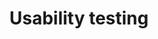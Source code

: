 ---
layout: card
title: Usability testing
category: Validate
what: Observation of people attempting to use a product.
why: To learn a given design&rsquo;s challenges, opportunities, and successes.
timeRequired: 30 minutes to 1 hour per person
how:
  <ol>
    <li><a href="/prototyping">Create a prototype</a> that sufficiently conveys the team&rsquo;s hypothesis based on research. In the absence of a prototype, consider testing a <a href="/comparative-analysis">competitor&rsquo;s product</a>.</li>
    <li>
      Stage a scenario in which someone who would actually use your product tries to employ the prototype for their own ends. Record their attempt. Optionally&#58;
      <ul>
        <li>Ask users to think out loud as they try.</li>
        <li><a href="/incentives">Compensate the participant</a> for their time.</li>    
      </ul>
    </li>
    <li>Avoid asking participants to perform tasks far outside their normal context. This will lead them to reflect on the design rather than their ability to accomplish their goals. (For example, to test a new layout for a &ldquo;user account&rdquo; section on a voter registration website, recruit only people who already register to vote online.)</li>
    <li>Analyze the user&rsquo;s attempt to employ your prototype, looking especially for areas where they struggled or questions they asked to inform design changes.</li>
  </ol>
nonPrintableContent:
  <h1>Examples from 18F</h1>
  <ul>
    <li><a href="https://github.com/18F/doi-extractives-data/tree/research/research">Usability testing plans from 18F&rsquo;s Extractive Industries Transparency Initative project with Department of the Interior</a></li>
    <li><a href="https://18f.gsa.gov/2016/02/09/tips-for-capturing-the-best-data-from-user-interviews/">Tips for capturing the best data from user interviews</a> Ryan Sibley.</li>
  </ul>
  <h1>Additional resources</h1>
  <p><a href="http://www.usabilitybok.org/summative-usability-testing">An explanation of summative usability testing and how to conduct evaluations using this method.</a> The Usability Body of Knowledge, a product of the User Experience Professionals&rsquo; Association.</p>

governmentConsiderations: 
  <p>No PRA implications. First, any given usability test should involve nine or fewer users. Additionally, the PRA explicitly exempts direct observation and non-standardized conversation, 5 CFR 1320.3(h)3. It also specifically excludes tests of knowledge or aptitude, 5 CFR 1320.3(h)7, which is essentially what a usability test tests. See the methods for <a href="/recruiting">Recruiting</a> and <a href="/privacy">Privacy</a> for more tips on taking input from the public.</p>
---